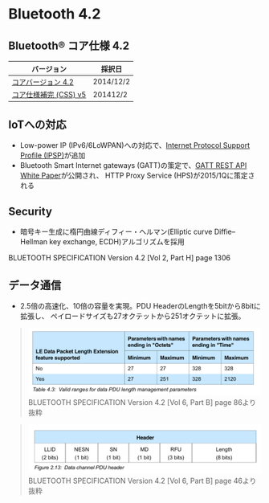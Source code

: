 # Bluetooth 4.2

## Bluetooth® コア仕様 4.2

| バージョン | 採択日 |
| -- | -- |
| [コアバージョン 4.2](https://www.bluetooth.org/DocMan/handlers/DownloadDoc.ashx?doc_id=286439]https://www.bluetooth.org/DocMan/handlers/DownloadDoc.ashx?doc_id=286439) | 2014/12/2 |
| [コア仕様補完 (CSS) v5](https://www.bluetooth.org/DocMan/handlers/DownloadDoc.ashx?doc_id=291904) | 201412/2|

## IoTへの対応

* Low-power IP (IPv6/6LoWPAN)への対応で、[Internet Protocol Support Profile (IPSP)](https://www.bluetooth.org/DocMan/handlers/DownloadDoc.ashx?doc_id=296307)が追加
* Bluetooth Smart Internet gateways (GATT)の策定で、[GATT REST API White Paper](https://www.bluetooth.org/docman/handlers/downloaddoc.ashx?doc_id=285910)が公開され、 HTTP Proxy Service (HPS)が2015/1Qに策定される

## Security

* 暗号キー生成に楕円曲線ディフィー・ヘルマン(Elliptic curve Diffie–Hellman key exchange, ECDH)アルゴリズムを採用
>

BLUETOOTH SPECIFICATION Version 4.2 [Vol 2, Part H] page 1306


## データ通信

* 2.5倍の高速化、10倍の容量を実現。PDU HeaderのLengthを5bitから8bitに拡張し、
ペイロードサイズも27オクテットから251オクテットに拡張。

>![](LengthExt.png)
BLUETOOTH SPECIFICATION Version 4.2 [Vol 6, Part B] page 86より抜粋

>![](PDUHeaderLength.png)
BLUETOOTH SPECIFICATION Version 4.2 [Vol 6, Part B] page 46より抜粋
